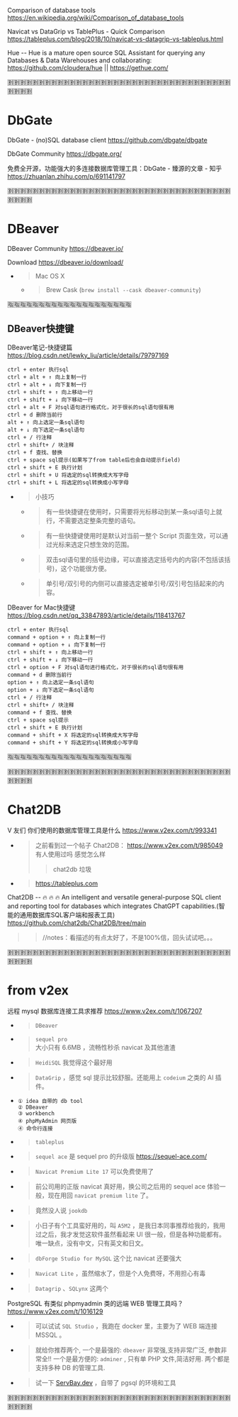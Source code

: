 
Comparison of database tools https://en.wikipedia.org/wiki/Comparison_of_database_tools

Navicat vs DataGrip vs TablePlus - Quick Comparison https://tableplus.com/blog/2018/10/navicat-vs-datagrip-vs-tableplus.html

Hue -- Hue is a mature open source SQL Assistant for querying any Databases & Data Warehouses and collaborating: https://github.com/cloudera/hue || https://gethue.com/

:u5272::u5272::u5272::u5272::u5272::u5272::u5272::u5272::u5272::u5272::u5272::u5272::u5272::u5272::u5272::u5272::u5272::u5272::u5272::u5272::u5272::u5272::u5272::u5272::u5272::u5272::u5272::u5272::u5272::u5272::u5272::u5272::u5272::u5272::u5272::u5272::u5272::u5272::u5272::u5272:

# DbGate

DbGate - (no)SQL database client https://github.com/dbgate/dbgate

DbGate Community https://dbgate.org/

免费全开源，功能强大的多连接数据库管理工具：DbGate - 臻源的文章 - 知乎 https://zhuanlan.zhihu.com/p/691141797

:u5272::u5272::u5272::u5272::u5272::u5272::u5272::u5272::u5272::u5272::u5272::u5272::u5272::u5272::u5272::u5272::u5272::u5272::u5272::u5272::u5272::u5272::u5272::u5272::u5272::u5272::u5272::u5272::u5272::u5272::u5272::u5272::u5272::u5272::u5272::u5272::u5272::u5272::u5272::u5272:

# DBeaver

DBeaver Community https://dbeaver.io/

Download https://dbeaver.io/download/
- > Mac OS X
  * > Brew Cask (`brew install --cask dbeaver-community`)

:u6307::u6307::u6307::u6307::u6307::u6307::u6307::u6307::u6307::u6307::u6307::u6307::u6307::u6307::u6307::u6307::u6307::u6307::u6307::u6307:

## DBeaver快捷键

DBeaver笔记-快捷键篇 https://blog.csdn.net/lewky_liu/article/details/79797169
```console
ctrl + enter 执行sql
ctrl + alt + ↑ 向上复制一行
ctrl + alt + ↓ 向下复制一行
ctrl + shift + ↑ 向上移动一行
ctrl + shift + ↓ 向下移动一行
ctrl + alt + F 对sql语句进行格式化，对于很长的sql语句很有用
ctrl + d 删除当前行
alt + ↑ 向上选定一条sql语句
alt + ↓ 向下选定一条sql语句
ctrl + / 行注释
ctrl + shift+ / 块注释
ctrl + f 查找、替换
ctrl + space sql提示(如果写了from table后也会自动提示field)
ctrl + shift + E 执行计划
ctrl + shift + U 将选定的sql转换成大写字母
ctrl + shift + L 将选定的sql转换成小写字母
```
- > 小技巧
  * > 有一些快捷键在使用时，只需要将光标移动到某一条sql语句上就行，不需要选定整条完整的语句。
  * > 有一些快捷键使用时是默认对当前一整个 Script 页面生效，可以通过光标来选定只想生效的范围。
  * > 双击sql语句里的括号边缘，可以直接选定括号内的内容(不包括该括号)，这个功能很方便。
  * > 单引号/双引号的内侧可以直接选定被单引号/双引号包括起来的内容。

DBeaver for Mac快捷键 https://blog.csdn.net/qq_33847893/article/details/118413767
```console
ctrl + enter 执行sql
command + option + ↑ 向上复制一行
command + option + ↓ 向下复制一行
ctrl + shift + ↑ 向上移动一行
ctrl + shift + ↓ 向下移动一行
ctrl + option + F 对sql语句进行格式化，对于很长的sql语句很有用
command + d 删除当前行
option + ↑ 向上选定一条sql语句
option + ↓ 向下选定一条sql语句
ctrl + / 行注释
ctrl + shift+ / 块注释
command + f 查找、替换
ctrl + space sql提示
ctrl + shift + E 执行计划
command + shift + X 将选定的sql转换成大写字母
command + shift + Y 将选定的sql转换成小写字母
```

:u6307::u6307::u6307::u6307::u6307::u6307::u6307::u6307::u6307::u6307::u6307::u6307::u6307::u6307::u6307::u6307::u6307::u6307::u6307::u6307:

:u5272::u5272::u5272::u5272::u5272::u5272::u5272::u5272::u5272::u5272::u5272::u5272::u5272::u5272::u5272::u5272::u5272::u5272::u5272::u5272::u5272::u5272::u5272::u5272::u5272::u5272::u5272::u5272::u5272::u5272::u5272::u5272::u5272::u5272::u5272::u5272::u5272::u5272::u5272::u5272:

# Chat2DB

V 友们 你们使用的数据库管理工具是什么 https://www.v2ex.com/t/993341
- > 之前看到过一个帖子 Chat2DB： https://www.v2ex.com/t/985049 有人使用过吗 感觉怎么样
  >> chat2db 垃圾
- > https://tableplus.com

Chat2DB -- 🔥 🔥 🔥 An intelligent and versatile general-purpose SQL client and reporting tool for databases which integrates ChatGPT capabilities.(智能的通用数据库SQL客户端和报表工具) https://github.com/chat2db/Chat2DB/tree/main
>> //notes：看描述的有点太好了，不是100%信，回头试试吧。。。

:u5272::u5272::u5272::u5272::u5272::u5272::u5272::u5272::u5272::u5272::u5272::u5272::u5272::u5272::u5272::u5272::u5272::u5272::u5272::u5272::u5272::u5272::u5272::u5272::u5272::u5272::u5272::u5272::u5272::u5272::u5272::u5272::u5272::u5272::u5272::u5272::u5272::u5272::u5272::u5272:

# from v2ex

远程 mysql 数据库连接工具求推荐 https://www.v2ex.com/t/1067207
- > `DBeaver`
- > `sequel pro` <br> 大小只有 6.6MB ，流畅性秒杀 navicat 及其他渣渣
- > `HeidiSQL` 我觉得这个最好用
- > `DataGrip` ，感觉 sql 提示比较舒服。还能用上 `codeium` 之类的 AI 插件。
- > 
  ```console
  ① idea 自带的 db tool
  ② DBeaver
  ③ workbench
  ④ phpMyAdmin 网页版
  ④ 命令行连接
  ```
- > `tableplus`
- > `sequel ace` 是 sequel pro 的升级版 https://sequel-ace.com/
- > `Navicat Premium Lite 17` 可以免费使用了
- > 前公司用的正版 navicat 真好用，换公司之后用的 sequel ace 体验一般，现在用回 `navicat premium lite` 了。
- > 竟然没人说 `jookdb`
- > 小日子有个工具蛮好用的，叫 `A5M2` ，是我日本同事推荐给我的，我用过之后，我才发觉这软件虽然看起来 UI 很一般，但是各种功能都有。唯一缺点，没有中文，只有英文和日文。
- > `dbForge Studio for MySQL` 这个比 navicat 还要强大
- > `Navicat Lite` ，虽然缩水了，但是个人免费呀，不用担心有毒
- > `Datagrip` 、`SQLynx` 这两个

PostgreSQL 有类似 phpmyadmin 类的远端 WEB 管理工具吗？ https://www.v2ex.com/t/1016129
- > 可以试试 `SQL Studio` ，我跑在 docker 里，主要为了 WEB 端连接 MSSQL 。
- > 就给你推荐两个, 一个是最强的: `dbeaver` 非常强,支持非常广泛, 参数非常全!! 一个是最方便的: `adminer` , 只有单 PHP 文件,简洁好用. 两个都是 支持多种 DB 的管理工具.
- > 试一下 [ServBay.dev](http://servbay.dev/) ，自带了 pgsql 的环境和工具

:u5272::u5272::u5272::u5272::u5272::u5272::u5272::u5272::u5272::u5272::u5272::u5272::u5272::u5272::u5272::u5272::u5272::u5272::u5272::u5272::u5272::u5272::u5272::u5272::u5272::u5272::u5272::u5272::u5272::u5272::u5272::u5272::u5272::u5272::u5272::u5272::u5272::u5272::u5272::u5272:
